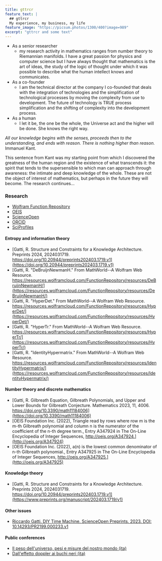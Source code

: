 ```yaml
---
title: gttrcr
feature_text: |
  ## gttrcr
  My experience, my business, my life
feature_image: "https://picsum.photos/1300/400?image=989"
excerpt: "gttrcr and some text"
---
```


* As a senior researcher
  * my research activity in mathematics ranges from number theory to Riemannian manifolds. I have a great passion for physics and computer science but I have always thought that mathematics is the art of ideas, the study of the logic of thought under which it was possible to describe what the human intellect knows and communicates.
* As a co-founder
  * I am the technical director at the company I co-founded that deals with the integration of technologies and the simplification of technological processes by moving the complexity from use to development. The future of technology is TRUE process simplification and the shifting of complexity into the development process.
* As a human
  * I let it be, the one be the whole, the Universe act and the higher will be done. She knows the right way.

*All our knowledge begins with the senses, proceeds then to the understanding, and ends with reason. There is nothing higher than reason.*
Immanuel Kant.

This sentence from Kant was my starting point from which I discovered the greatness of the human region and the existence of what transcends it: the spirit that tends to the supersensible to which man can approach through awareness: the intimate and deep knowledge of the whole. These are not the object of interest of mathematics, but perhaps in the future they will become. The research continues...

### Research
* [Wolfram Function Repository](https://resources.wolframcloud.com/publishers/resources?PublisherID=riccardogatti)
* [OEIS](https://oeis.org/search?q=author:_riccardo+gatti_)
* [ScienceOpen](https://www.scienceopen.com/search#author/281f0b5f-5c02-4ec3-97c3-81c8a8a3be57)
* [ORCID](https://orcid.org/0000-0002-3554-4126)
* [SciProfiles](https://sciprofiles.com/profile/974059)

#### Entropy and information theory
 * [Gatti, R. Structure and Constraints for a Knowledge Architecture. Preprints 2024, 2024031719. https://doi.org/10.20944/preprints202403.1719.v1](https://doi.org/10.20944/preprints202403.1719.v1)
 * [Gatti, R. "DeBruijnNewmanH." From MathWorld--A Wolfram Web Resource. https://resources.wolframcloud.com/FunctionRepository/resources/DeBruijnNewmanH/](https://resources.wolframcloud.com/FunctionRepository/resources/DeBruijnNewmanH/)
 * [Gatti, R. "HyperDet." From MathWorld--A Wolfram Web Resource. https://resources.wolframcloud.com/FunctionRepository/resources/HyperDet/](https://resources.wolframcloud.com/FunctionRepository/resources/HyperDet/)
 * [Gatti, R. "HyperTr." From MathWorld--A Wolfram Web Resource. https://resources.wolframcloud.com/FunctionRepository/resources/HyperTr/](https://resources.wolframcloud.com/FunctionRepository/resources/HyperTr/)
 * [Gatti, R. "IdentityHypermatrix." From MathWorld--A Wolfram Web Resource. https://resources.wolframcloud.com/FunctionRepository/resources/IdentityHypermatrix/](https://resources.wolframcloud.com/FunctionRepository/resources/IdentityHypermatrix/)

#### Number theory and discrete mathematics
* [Gatti, R. Gilbreath Equation, Gilbreath Polynomials, and Upper and Lower Bounds for Gilbreath Conjecture. Mathematics 2023, 11, 4006. https://doi.org/10.3390/math11184006](https://doi.org/10.3390/math11184006)
* [OEIS Foundation Inc. (2022), Triangle read by rows where row m is the m-th Gilbreath polynomial and column n is the numerator of the coefficient of the n-th degree term., Entry A347924 in The On-Line Encyclopedia of Integer Sequences, http://oeis.org/A347924.](http://oeis.org/A347924)
* [OEIS Foundation Inc. (2022), a(n) is the lowest common denominator of n-th Gilbreath polynomial., Entry A347925 in The On-Line Encyclopedia of Integer Sequences, http://oeis.org/A347925.](http://oeis.org/A347925)

#### Knowledge theory
* [Gatti, R. Structure and Constraints for a Knowledge Architecture. Preprints 2024, 2024031719. https://doi.org/10.20944/preprints202403.1719.v1](https://www.preprints.org/manuscript/202403.1719/v1)

#### Other issues
* [Riccardo Gatti. DIY Time Machine. ScienceOpen Preprints. 2023. DOI: 10.14293/PR2199.000233.v1](https://www.scienceopen.com/hosted-document?doi=10.14293/PR2199.000233.v1)

#### Public conferences
* [Il peso dell'universo, pesi e misure del nostro mondo (ita)](https://www.youtube.com/watch?v=nFTdi6EMYgg)
* [Dall'effetto doppler ai buchi neri (ita)](https://www.youtube.com/watch?v=_kMhOes90vw)